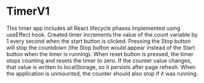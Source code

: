 # TimerV1
This timer app includes all React lifecycle phases implemented using useEffect hook.
Created timer increments the value of the count variable by 1 every second when the start button is clicked. Pressing the Stop button will stop the countdown (the Stop button would appear instead of the Start button when the timer is running). When reset button is pressed, the timer stops counting and resets the timer to zero. 
If the counter value changes, that value is written to localStorage, so it persists after page refresh.
When the application is unmounted, the counter should also stop if it was running.
